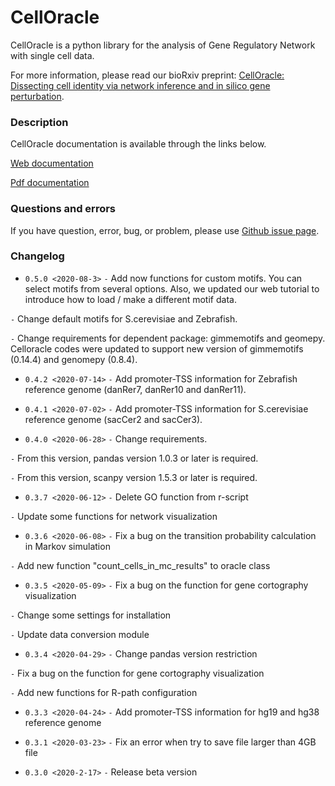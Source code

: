 # CellOracle
CellOracle is a python library for the analysis of Gene Regulatory Network with single cell data.

For more information, please read our bioRxiv preprint: [CellOracle: Dissecting cell identity via network inference and in silico gene perturbation](https://www.biorxiv.org/content/10.1101/2020.02.17.947416v3).


### Description
CellOracle documentation is available through the links below.

[Web documentation](https://morris-lab.github.io/CellOracle.documentation/)

[Pdf documentation](https://github.com/morris-lab/CellOracle/raw/master/docs/celloracle.pdf)


### Questions and errors
If you have question, error, bug, or problem, please use [Github issue page](https://github.com/morris-lab/CellOracle/issues).



### Changelog


* `0.5.0 <2020-08-3>`
 `-` Add now functions for custom motifs. You can select motifs from several options. Also, we updated our web tutorial to introduce how to load / make a different motif data.

 `-` Change default motifs for S.cerevisiae and Zebrafish.

 `-` Change requirements for dependent package: gimmemotifs and geomepy. Celloracle codes were updated to support new version of gimmemotifs (0.14.4) and genomepy (0.8.4).


* `0.4.2 <2020-07-14>`
 `-` Add promoter-TSS information for Zebrafish reference genome (danRer7, danRer10 and danRer11).

* `0.4.1 <2020-07-02>`
 `-` Add promoter-TSS information for S.cerevisiae reference genome (sacCer2 and sacCer3).

* `0.4.0 <2020-06-28>`
 `-` Change requirements.

 `-` From this version, pandas version 1.0.3 or later is required.

 `-` From this version, scanpy version 1.5.3 or later is required.

* `0.3.7 <2020-06-12>`
 `-` Delete GO function from r-script

 `-` Update some functions for network visualization

* `0.3.6 <2020-06-08>`
 `-` Fix a bug on the transition probability calculation in Markov simulation

 `-` Add new function "count_cells_in_mc_results" to oracle class

* `0.3.5 <2020-05-09>`
 `-` Fix a bug on the function for gene cortography visualization

 `-` Change some settings for installation

 `-` Update data conversion module

* `0.3.4 <2020-04-29>`
 `-` Change pandas version restriction

 `-` Fix a bug on the function for gene cortography visualization

 `-` Add new functions for R-path configuration

* `0.3.3 <2020-04-24>`
 `-` Add promoter-TSS information for hg19 and hg38 reference genome

* `0.3.1 <2020-03-23>`
 `-` Fix an error when try to save file larger than 4GB file

* `0.3.0 <2020-2-17>`
 `-` Release beta version
